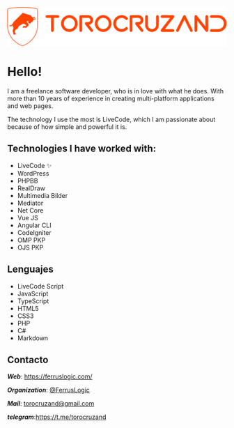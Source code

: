 <img src="logo-torocruzand-r.svg" style="zoom:50%;" />

# Hello!

I am a freelance software developer, who is in love with what he does. With more than 10 years of experience in creating multi-platform applications and web pages.

The technology I use the most is LiveCode, which I am passionate about because of how simple and powerful it is.



## Technologies I have worked with:

- LiveCode  ✨ 
- WordPress
- PHPBB
- RealDraw
- Multimedia Bilder
- Mediator
- Net Core
- Vue JS
- Angular CLI
- CodeIgniter
- OMP PKP
- OJS PKP


## Lenguajes

- LiveCode Script 
- JavaScript
- TypeScript
- HTML5
- CSS3
- PHP
- C#
- Markdown

## Contacto

***Web***: https://ferruslogic.com/

***Organization***: [@FerrusLogic](https://github.com/Ferruslogic/)

***Mail***: torocruzand@gmail.com

***telegram***:https://t.me/torocruzand

